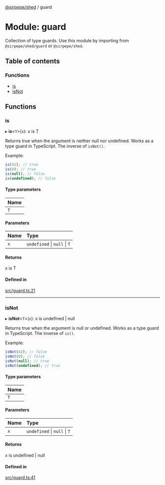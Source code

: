 [@sirpepe/shed](../README.md) / guard

# Module: guard

Collection of type guards. Use this module by importing from
`@sirpepe/shed/guard` or `@sirpepe/shed`.

## Table of contents

### Functions

- [is](guard.md#is)
- [isNot](guard.md#isnot)

## Functions

### is

▸ **is**<`T`\>(`x`): x is T

Returns true when the argument is neither null nor undefined. Works as a type
guard in TypeScript. The inverse of `isNot()`.

Example:

```typescript
is(42); // true
is(0); // true
is(null); // false
is(undefined); // false
```

#### Type parameters

| Name |
| :------ |
| `T` |

#### Parameters

| Name | Type |
| :------ | :------ |
| `x` | `undefined` \| ``null`` \| `T` |

#### Returns

x is T

#### Defined in

[src/guard.ts:21](https://github.com/SirPepe/shed/blob/304ba9e/src/guard.ts#L21)

___

### isNot

▸ **isNot**<`T`\>(`x`): x is undefined \| null

Returns true when the argument is null or undefined. Works as a type guard in
TypeScript. The inverse of `is()`.

Example:

```typescript
isNot(42); // false
isNot(0); // false
isNot(null); // true
isNot(undefined); // true
```

#### Type parameters

| Name |
| :------ |
| `T` |

#### Parameters

| Name | Type |
| :------ | :------ |
| `x` | `undefined` \| ``null`` \| `T` |

#### Returns

x is undefined \| null

#### Defined in

[src/guard.ts:41](https://github.com/SirPepe/shed/blob/304ba9e/src/guard.ts#L41)
